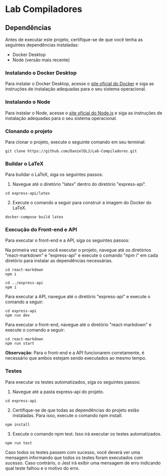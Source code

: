 # Lab Compiladores

## Dependências

Antes de executar este projeto, certifique-se de que você tenha as seguintes dependências instaladas:

- Docker Desktop
- Node (versão mais recente)

### Instalando o Docker Desktop

Para instalar o Docker Desktop, acesse o [site oficial do Docker](https://docs.docker.com/get-docker/) e siga as instruções de instalação adequadas para o seu sistema operacional.

### Instalando o Node

Para instalar o Node, acesse o [site oficial do Node.js](https://nodejs.org/en/download/) e siga as instruções de instalação adequadas para o seu sistema operacional.

### Clonando o projeto

Para clonar o projeto, execute o seguinte comando em seu terminal:

```
git clone https://github.com/DanielDLJ/Lab-Compiladores.git
```

### Buildar o LaTeX

Para buildar o LaTeX, siga os seguintes passos:

1. Navegue até o diretório "latex" dentro do diretório "express-api".

```
cd express-api/latex
```

2. Execute o comando a seguir para construir a imagem do Docker do LaTeX.

```
docker-compose build latex
```

### Execução do Front-end e API

Para executar o front-end e a API, siga os seguintes passos:

Na primeira vez que você executar o projeto, navegue até os diretórios "react-markdown" e "express-api" e execute o comando "npm i" em cada diretório para instalar as dependências necessárias.

```
cd react-markdown
npm i

cd ../express-api
npm i
```

Para executar a API, navegue até o diretório "express-api" e execute o comando a seguir:

```
cd express-api
npm run dev
```

Para executar o front-end, navegue até o diretório "react-markdown" e execute o comando a seguir:

```
cd react-markdown
npm run start
```

**Observação**: Para o front-end e a API funcionarem corretamente, é necessário que ambos estejam sendo executados ao mesmo tempo.

### Testes

Para executar os testes automatizados, siga os seguintes passos:

1. Navegue até a pasta express-api do projeto.

```
cd express-api
```

2. Certifique-se de que todas as dependências do projeto estão instaladas. Para isso, execute o comando npm install.

```
npm install
```

3. Execute o comando npm test. Isso irá executar os testes automatizados.

```
npm run test
```

Caso todos os testes passem com sucesso, você deverá ver uma mensagem informando que todos os testes foram executados com sucesso. Caso contrário, o Jest irá exibir uma mensagem de erro indicando qual teste falhou e o motivo do erro.
